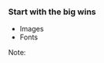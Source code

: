 ### Start with the big wins

* Images <!-- .element: class="fragment" -->
* Fonts <!-- .element: class="fragment" -->

Note:
